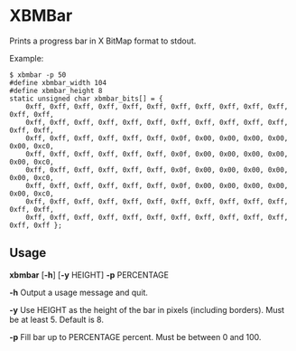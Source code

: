 XBMBar
======
Prints a progress bar in X BitMap format to stdout.

Example:

    $ xbmbar -p 50
    #define xbmbar_width 104
    #define xbmbar_height 8
    static unsigned char xbmbar_bits[] = {
	    0xff, 0xff, 0xff, 0xff, 0xff, 0xff, 0xff, 0xff, 0xff, 0xff, 0xff, 0xff, 0xff, 
	    0xff, 0xff, 0xff, 0xff, 0xff, 0xff, 0xff, 0xff, 0xff, 0xff, 0xff, 0xff, 0xff, 
	    0xff, 0xff, 0xff, 0xff, 0xff, 0xff, 0x0f, 0x00, 0x00, 0x00, 0x00, 0x00, 0xc0, 
	    0xff, 0xff, 0xff, 0xff, 0xff, 0xff, 0x0f, 0x00, 0x00, 0x00, 0x00, 0x00, 0xc0, 
	    0xff, 0xff, 0xff, 0xff, 0xff, 0xff, 0x0f, 0x00, 0x00, 0x00, 0x00, 0x00, 0xc0, 
	    0xff, 0xff, 0xff, 0xff, 0xff, 0xff, 0x0f, 0x00, 0x00, 0x00, 0x00, 0x00, 0xc0, 
	    0xff, 0xff, 0xff, 0xff, 0xff, 0xff, 0xff, 0xff, 0xff, 0xff, 0xff, 0xff, 0xff, 
	    0xff, 0xff, 0xff, 0xff, 0xff, 0xff, 0xff, 0xff, 0xff, 0xff, 0xff, 0xff, 0xff };

Usage
-----
**xbmbar** [**-h**] [**-y** HEIGHT] **-p** PERCENTAGE
       
**-h** Output a usage message and quit.

**-y** Use HEIGHT as the height of the bar in pixels (including borders). Must be at least 5. Default is 8.

**-p** Fill bar up to PERCENTAGE percent. Must be between 0 and 100.

